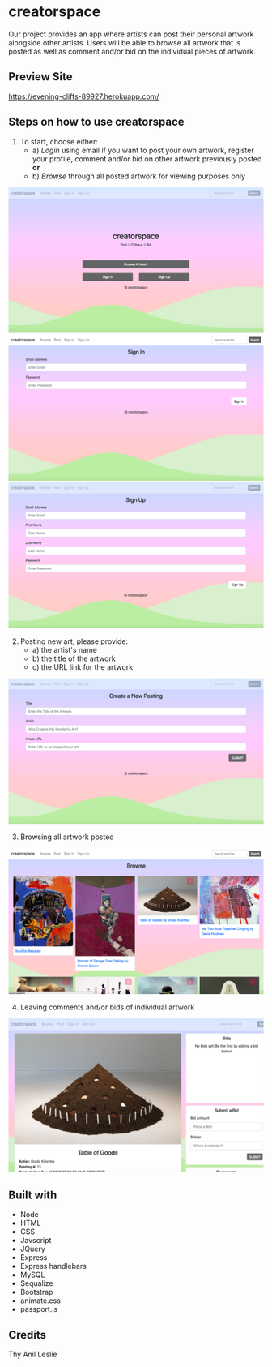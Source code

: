 # creatorspace
Our project provides an app where artists can post their personal artwork alongside other artists.  Users will be able to browse all artwork that is posted as well as comment and/or bid on the individual pieces of artwork.

## Preview Site

https://evening-cliffs-89927.herokuapp.com/


## Steps on how to use **creatorspace**
1. To start, choose either:
    - a) *Login* using email if you want to post your own artwork, register your profile, comment and/or bid on other artwork previously posted **or** 
    - b) *Browse* through all posted artwork for viewing purposes only


![Home Page](/public/images/homepage.png?raw=true)
![SignIn Page](/public/images/signinpage.png?raw=true)
![SignUp Page](/public/images/signuppage.png?raw=true)


2. Posting new art, please provide:
    - a) the artist's name
    - b) the title of the artwork
    - c) the URL link for the artwork


![Post New Art Page](/public/images/postnewart.png?raw=true)


3. Browsing all artwork posted


![Browse Page](/public/images/browsepage.png?raw=true)


4. Leaving comments and/or bids of individual artwork


![Bid and Comments Page](/public/images/bidcommentspage.png?raw=true)



## Built with
- Node
- HTML
- CSS
- Javscript
- JQuery
- Express
- Express handlebars
- MySQL
- Sequalize
- Bootstrap
- animate.css
- passport.js

## Credits
Thy
Anil
Leslie











